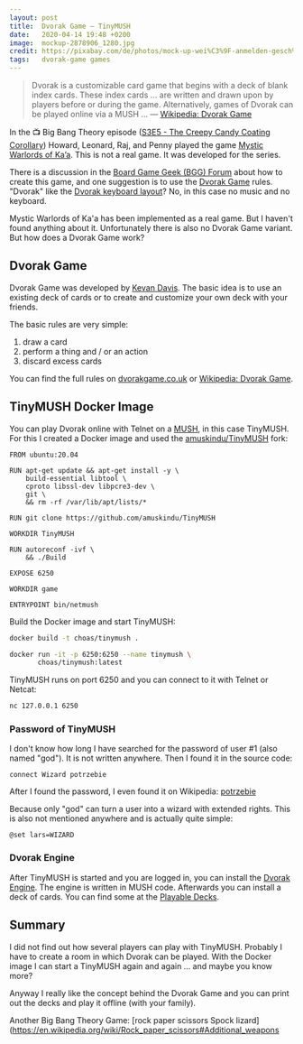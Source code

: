 ```yaml
---
layout: post
title:  Dvorak Game — TinyMUSH
date:   2020-04-14 19:48 +0200
image:  mockup-2878906_1280.jpg
credit: https://pixabay.com/de/photos/mock-up-wei%C3%9F-anmelden-gesch%C3%A4ft-2878906/
tags:   dvorak-game games
---
```


> Dvorak is a customizable card game that begins with a deck of blank index cards. These index cards … are written and drawn upon by players before or during the game. Alternatively, games of Dvorak can be played online via a MUSH … — [Wikipedia: Dvorak Game](https://en.wikipedia.org/wiki/Dvorak_(game))

In the 📺 Big Bang Theory episode ([S3E5 - The Creepy Candy Coating Corollary](https://bigbangtheory.fandom.com/wiki/The_Creepy_Candy_Coating_Corollary)) Howard, Leonard, Raj, and Penny played the game [Mystic Warlords of Ka’a](https://bigbangtheory.fandom.com/wiki/Mystic_Warlords_of_Ka%27a). This is not a real game. It was developed for the series.

There is a discussion in the [Board Game Geek (BGG) Forum](https://boardgamegeek.com/thread/597333/article/6068691#6068691) about how to create this game, and one suggestion is to use the [Dvorak Game](http://dvorakgame.co.uk/) rules. "Dvorak" like the [Dvorak keyboard layout](https://en.wikipedia.org/wiki/Dvorak_keyboard_layout)? No, in this case no music and no keyboard.

Mystic Warlords of Ka'a has been implemented as a real game. But I haven't found anything about it. Unfortunately there is also no Dvorak Game variant. But how does a Dvorak Game work?

## Dvorak Game

Dvorak Game was developed by [Kevan Davis](https://kevan.org/). The basic idea is to use an existing deck of cards or to create and customize your own deck with your friends.

The basic rules are very simple:

1. draw a card
2. perform a thing and / or an action
3. discard excess cards

You can find the full rules on [dvorakgame.co.uk](http://www.dvorakgame.co.uk/index.php/Rules) or [Wikipedia: Dvorak Game](https://en.wikipedia.org/wiki/Dvorak_(game)).

## TinyMUSH Docker Image

You can play Dvorak online with Telnet on a [MUSH](https://en.wikipedia.org/wiki/MUSH), in this case TinyMUSH. For this I created a Docker image and used the [amuskindu/TinyMUSH](https://github.com/amuskindu/TinyMUSH) fork:

```text
FROM ubuntu:20.04

RUN apt-get update && apt-get install -y \
    build-essential libtool \
    cproto libssl-dev libpcre3-dev \
    git \
    && rm -rf /var/lib/apt/lists/*

RUN git clone https://github.com/amuskindu/TinyMUSH

WORKDIR TinyMUSH

RUN autoreconf -ivf \
    && ./Build

EXPOSE 6250

WORKDIR game

ENTRYPOINT bin/netmush
```

Build the Docker image and start TinyMUSH:

```bash
docker build -t choas/tinymush .

docker run -it -p 6250:6250 --name tinymush \
       choas/tinymush:latest
```

TinyMUSH runs on port 6250 and you can connect to it with Telnet or Netcat:

```bash
nc 127.0.0.1 6250
```

### Password of TinyMUSH

I don't know how long I have searched for the password of user #1 (also named "god"). It is not written anywhere. Then I found it in the source code:

```text
connect Wizard potrzebie
```

After I found the password, I even found it on Wikipedia: [potrzebie](https://en.wikipedia.org/wiki/Potrzebie)

Because only "god" can turn a user into a wizard with extended rights. This is also not mentioned anywhere and is actually quite simple:

```text
@set lars=WIZARD
```

### Dvorak Engine

After TinyMUSH is started and you are logged in, you can install the [Dvorak Engine](http://www.dvorakgame.co.uk/index.php/Dvorak_Engine_source). The engine is written in MUSH code. Afterwards you can install a deck of cards. You can find some at the [Playable Decks](http://www.dvorakgame.co.uk/index.php/Category:Playable_decks).

## Summary

I did not find out how several players can play with TinyMUSH. Probably I have to create a room in which Dvorak can be played. With the Docker image I can start a TinyMUSH again and again … and maybe you know more?

Anyway I really like the concept behind the Dvorak Game and you can print out the decks and play it offline (with your family).

Another Big Bang Theory Game: [rock paper scissors Spock lizard](https://en.wikipedia.org/wiki/Rock_paper_scissors#Additional_weapons
